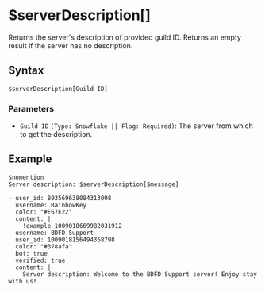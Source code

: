 # $serverDescription[]
Returns the server's description of provided guild ID. Returns an empty result if the server has no description.

## Syntax
```
$serverDescription[Guild ID]
```

### Parameters
- `Guild ID` `(Type: Snowflake || Flag: Required)`: The server from which to get the description.

## Example
```
$nomention
Server description: $serverDescription[$message]
```

``` discord yaml
- user_id: 803569638084313098
  username: RainbowKey
  color: "#E67E22"
  content: |
    !example 1009018669982031912
- username: BDFD Support
  user_id: 1009018156494368798
  color: "#378afa"
  bot: true
  verified: true
  content: |
    Server description: Welcome to the BDFD Support server! Enjoy stay with us!
```
